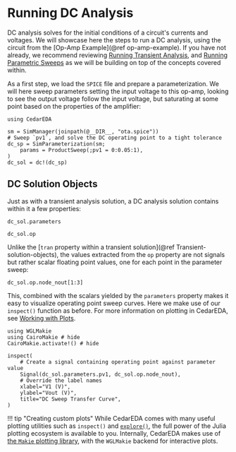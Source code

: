 # Running DC Analysis

DC analysis solves for the initial conditions of a circuit's currents and voltages.
We will showcase here the steps to run a DC analysis, using the circuit from the [Op-Amp Example](@ref op-amp-example).
If you have not already, we recommend reviewing [Running Transient Analysis](@ref), and [Running Parametric Sweeps](@ref) as we will be building on top of the concepts covered within.

As a first step, we load the `SPICE` file and prepare a parameterization.
We will here sweep parameters setting the input voltage to this op-amp, looking to see the output voltage follow the input voltage, but saturating at some point based on the properties of the amplifier:

```@example dc_analysis
using CedarEDA

sm = SimManager(joinpath(@__DIR__, "ota.spice"))
# Sweep `pv1`, and solve the DC operating point to a tight tolerance
dc_sp = SimParameterization(sm;
    params = ProductSweep(;pv1 = 0:0.05:1),
)
dc_sol = dc!(dc_sp)
```

## DC Solution Objects

Just as with a transient analysis solution, a DC analysis solution contains within it a few properties:
```@repl dc_analysis
dc_sol.parameters
```
```@repl dc_analysis
dc_sol.op
```

Unlike the [`tran` property within a transient solution](@ref Transient-solution-objects), the values extracted from the `op` property are not signals but rather scalar floating point values, one for each point in the parameter sweep:
```@repl dc_analysis
dc_sol.op.node_nout[1:3]
```

This, combined with the scalars yielded by the `parameters` property makes it easy to visualize operating point sweep curves.
Here we make use of our `inspect()` function as before.
For more information on plotting in CedarEDA, see [Working with Plots](@ref).
```@example dc_analysis
using WGLMakie
using CairoMakie # hide
CairoMakie.activate!() # hide

inspect(
    # Create a signal containing operating point against parameter value
    Signal(dc_sol.parameters.pv1, dc_sol.op.node_nout),
    # Override the label names
    xlabel="V1 (V)",
    ylabel="Vout (V)",
    title="DC Sweep Transfer Curve",
)
```
!!! tip "Creating custom plots"
    While CedarEDA comes with many useful plotting utilities such as `inspect()` and [`explore()`](@ref), the full power of the Julia plotting ecosystem is available to you.
    Internally, CedarEDA makes use of [the `Makie` plotting library](https://docs.makie.org/stable/), with the `WGLMakie` backend for interactive plots.
